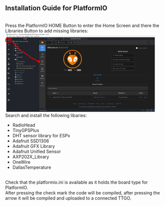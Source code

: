 <h2>Installation Guide for PlatformIO</h2>
<br>
Press the PlatformIO HOME Button to enter the Home Screen and there the Libraries Button to add missing libraries:<br>
<img src="img/img1.jpg" width="480"><br>
Search and install the following libaries:<br>
<ul>
<li>RadioHead</li>
<li>TinyGPSPlus</li>
<li>DHT sensor library for ESPx</li>
<li>Adafruit SSD1306</li>
<li>Adafruit GFX Library</li>
<li>Adafruit Unified Sensor</li>
<li>AXP202X_Library</li>
<li>OneWire</li>
<li>DallasTemperature</li>
</ul>
<br>
Check that the platformio.ini is available as it holds the board type for PlatformIO.<br>
After pressing the check mark the code will be compiled, after pressing the arrow it will be compiled and uploaded to a connected TTGO.<br>
